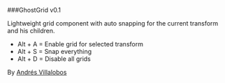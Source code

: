 ###GhostGrid v0.1


Lightweight grid component with auto snapping for the current transform and his children.

- Alt + A = Enable grid for selected transform
- Alt + S = Snap everything
- Alt + D = Disable all grids


By [Andrés Villalobos](http://twitter.com/matnesis) 
